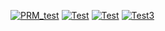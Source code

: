 [![PRM_test](https://github.com/kepler-ft/dojo-population/actions/workflows/prm_gradle.yml/badge.svg)](https://github.com/kepler-ft/dojo-population/actions/workflows/prm_gradle.yml)
[![Test](https://github.com/kepler-ft/dojo-population/actions/workflows/gradle.yml/badge.svg)](https://github.com/kepler-ft/dojo-population/actions/workflows/gradle.yml)
[![Test](https://github.com/kepler-ft/dojo-population/actions/workflows/blank.yml/badge.svg)](https://github.com/kepler-ft/dojo-population/actions/workflows/blank.yml)
[![Test3](https://github.com/kepler-ft/dojo-population/actions/workflows/test3.yml/badge.svg)](https://github.com/kepler-ft/dojo-population/actions/workflows/test3.yml)
